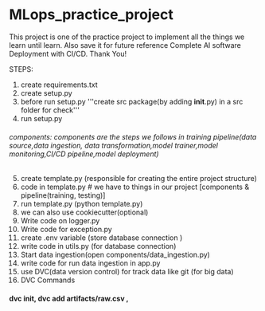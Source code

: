 # MLops_practice_project
This project is one of the practice project to implement all the things we learn until learn.
Also save it for future reference Complete AI software Deployment with CI/CD.
Thank You!

STEPS:
1. create requirements.txt
2. create setup.py
3. before run setup.py '''create src package(by adding __init__.py) in a src folder for check'''
4. run setup.py
###### components: components are the steps we follows in training pipeline(data source,data ingestion, data transformation,model trainer,model monitoring,CI/CD pipeline,model deployment)
5. create template.py  (responsible for creating the entire project structure)
6. code in template.py  # we have to things in our project [components & pipeline(training, testing)]
7. run template.py  (python template.py)
8. we can also use cookiecutter(optional)
9. Write code on logger.py
10. Write code for exception.py
11. create .env variable (store database connection )
12. write code in utils.py (for database connection)
13. Start data ingestion(open components/data_ingestion.py)
14. write code for run data ingestion in app.py
15. use DVC(data version control) for track data like git (for big data)
16.  DVC Commands
#### dvc init, dvc add artifacts/raw.csv , 